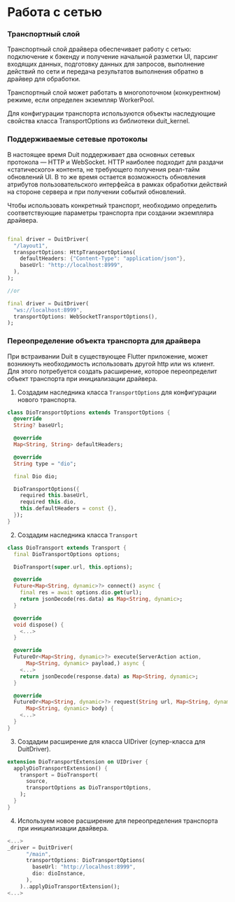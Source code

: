 # Работа с сетью

### Транспортный слой

Транспортный слой драйвера обеспечивает работу с сетью: подключение к бэкенду и получение начальной
разметки UI, парсинг входящих данных, подготовку данных для запросов, выполнение действий по сети и
передача результатов выполнения обратно в драйвер для обработки.

Транспортный слой может работать в многопоточном (конкурентном) режиме, если определен экземпляр
WorkerPool.

Для конфигурации транспорта используются объекты наследующие свойства класса TransportOptions из
библиотеки duit_kernel.

### Поддерживаемые сетевые протоколы

В настоящее время Duit поддерживает два основных сетевых протокола — HTTP и WebSocket. HTTP наиболее
подходит для раздачи «статического» контента, не требующего получения реал-тайм обновлений UI. В то
же время остается возможность обновления атрибутов пользовательского интерфейса в рамках обработки
действий на стороне сервера и при получении событий обновлений.

Чтобы использовать конкретный транспорт, необходимо определить соответствующие параметры транспорта
при создании экземпляра драйвера.

```dart

final driver = DuitDriver(
  "/layout1",
  transportOptions: HttpTransportOptions(
    defaultHeaders: {"Content-Type": "application/json"},
    baseUrl: "http://localhost:8999",
  ),
);

//or

final driver = DuitDriver(
  "ws://localhost:8999",
  transportOptions: WebSocketTransportOptions(),
);
```

### Переопределение объекта транспорта для драйвера

При встраивании Duit в существующее Flutter приложение, может возникнуть необходимость
использовать другой http или ws клиент. Для этого потребуется создать расширение, которое
переопределит объект транспорта при инициализации драйвера.

1. Создадим наследника класса `TransportOptions` для конфигурации нового транспорта.

```dart
class DioTransportOptions extends TransportOptions {
  @override
  String? baseUrl;

  @override
  Map<String, String> defaultHeaders;

  @override
  String type = "dio";

  final Dio dio;

  DioTransportOptions({
    required this.baseUrl,
    required this.dio,
    this.defaultHeaders = const {},
  });
}
```

2. Создадим наследника класса `Transport`

```dart
class DioTransport extends Transport {
  final DioTransportOptions options;

  DioTransport(super.url, this.options);

  @override
  Future<Map<String, dynamic>?> connect() async {
    final res = await options.dio.get(url);
    return jsonDecode(res.data) as Map<String, dynamic>;
  }

  @override
  void dispose() {
    <...>
  }

  @override
  FutureOr<Map<String, dynamic>?> execute(ServerAction action,
      Map<String, dynamic> payload,) async {
    <...>
    return jsonDecode(response.data) as Map<String, dynamic>;
  }

  @override
  FutureOr<Map<String, dynamic>?> request(String url, Map<String, dynamic> meta,
      Map<String, dynamic> body) {
    <...>
  }
}
```

3. Создадим расширение для класса UIDriver (супер-класса для DuitDriver).

```dart
extension DioTransportExtension on UIDriver {
  applyDioTransportExtension() {
    transport = DioTransport(
      source,
      transportOptions as DioTransportOptions,
    );
  }
}
```

4. Используем новое расширение для переопределения транспорта при инициализации двайвера.

```dart
<...>
_driver = DuitDriver(
      "/main",
      transportOptions: DioTransportOptions(
        baseUrl: "http://localhost:8999", 
        dio: dioInstance,
      ),
    )..applyDioTransportExtension();
<...>
```